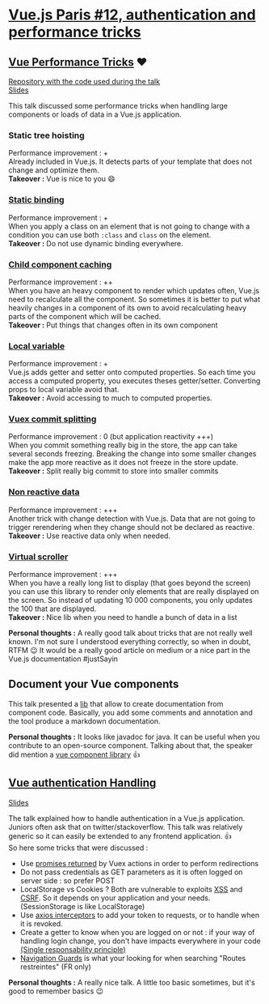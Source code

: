 # [Vue.js Paris #12, authentication and performance tricks](https://www.meetup.com/Vuejs-Paris/events/246008992/)

## [Vue Performance Tricks](http://slides.com/akryum/vue-performance-tricks#/) :heart:
[Repository with the code used during the talk](https://github.com/Akryum/vue-perf-tests)  
[Slides](http://slides.com/akryum/vue-performance-tricks#/)

This talk discussed some performance tricks when handling large components or loads of data in a Vue.js application.

### Static tree hoisting

Performance improvement : +  
Already included in Vue.js. It detects parts of your template that does not change and optimize them.  
**Takeover :** Vue is nice to you :smile: 

### [Static binding](https://github.com/Akryum/vue-perf-tests/blob/master/src/components/StaticBindingWith.vue)

Performance improvement : +  
When you apply a class on an element that is not going to change with a condition you can use both `:class` and `class` 
on the element.  
**Takeover :** Do not use dynamic binding everywhere. 

### [Child component caching](https://github.com/Akryum/vue-perf-tests/blob/master/src/components/ChildWith.vue)

Performance improvement : ++  
When you have an heavy component to render which updates often, Vue.js need to recalculate all the component. So sometimes
it is better to put what heavily changes in a component of its own to avoid recalculating heavy parts of the component
which will be cached.  
**Takeover :** Put things that changes often in its own component

### [Local variable](https://github.com/Akryum/vue-perf-tests/blob/master/src/components/LocalVarWith.vue)

Performance improvement : +  
Vue.js adds getter and setter onto computed properties. So each time you access a computed property, you executes theses
getter/setter. Converting props to local variable avoid that.  
**Takeover :** Avoid accessing to much to computed properties.

### [Vuex commit splitting](https://github.com/Akryum/vue-perf-tests/blob/83708cf93733bb220f5f5f03f4beb3ce81db237d/src/store.js#L63-L70)

Performance improvement : 0 (but application reactivity +++)  
When you commit something really big in the store, the app can take several seconds freezing. Breaking the change into
some smaller changes make the app more reactive as it does not freeze in the store update.  
**Takeover :** Split really big commit to store into smaller commits

### [Non reactive data](https://github.com/Akryum/vue-perf-tests/blob/83708cf93733bb220f5f5f03f4beb3ce81db237d/src/store.js#L10-L17)

Performance improvement : +++  
Another trick with change detection with Vue.js. Data that are not going to trigger rerendering when they change should 
not be declared as reactive.  
**Takeover :** Use reactive data only when needed.

### [Virtual scroller](https://github.com/Akryum/vue-virtual-scroller)

Performance improvement : +++  
When you have a really long list to display (that goes beyond the screen) you can use this library to render only elements
that are really displayed on the screen. So instead of updating 10 000 components, you only updates the 100 that are 
displayed.  
**Takeover :** Nice lib when you need to handle a bunch of data in a list

**Personal thoughts :**
A really good talk about tricks that are not really well known. I'm not sure I understood everything correctly, so when
in doubt, RTFM :wink:
It would be a really good article on medium or a nice part in the Vue.js documentation #justSayin

## Document your Vue components

This talk presented a [lib](https://github.com/vuedoc/md) that allow to create documentation from component code.
Basically, you add some comments and annotation and the tool produce a markdown documentation.

**Personal thoughts :**
It looks like javadoc for java. It can be useful when you contribute to an open-source component.
Talking about that, the speaker did mention a [vue component library](https://vuecomponents.com/) :+1:

## [Vue authentication Handling](https://blog.sqreen.io/authentication-best-practices-vue/)
[Slides](https://blog.sqreen.io/authentication-best-practices-vue/)

The talk explained how to handle authentication in a Vue.js application. Juniors often ask that on twitter/stackoverflow. 
This talk was relatively generic so it can easily be extended to any frontend application. :+1:  
So here some tricks that were discussed :
- Use [promises returned](https://vuex.vuejs.org/en/actions.html) by Vuex actions in order to perform redirections
- Do not pass credentials as GET parameters as it is often logged on server side : so prefer POST
- LocalStorage vs Cookies ? Both are vulnerable to exploits [XSS](https://www.owasp.org/index.php/Cross-site_Scripting_(XSS)) 
and [CSRF](https://www.owasp.org/index.php/Cross-Site_Request_Forgery_(CSRF)). So it depends on your application and 
your needs. (SessionStorage is like LocalStorage)
- Use [axios interceptors](https://github.com/axios/axios#interceptors) to add your token to requests, or to handle when 
it is revoked.
- Create a getter to know when you are logged on or not : if your way of handling login change, you don't have impacts
everywhere in your code [(Single responsability principle)](https://en.wikipedia.org/wiki/Single_responsibility_principle)
- [Navigation Guards](https://router.vuejs.org/en/advanced/navigation-guards.html) is what your looking for when searching
"Routes restreintes" (FR only)

**Personal thoughts :**
A really nice talk. A little too basic sometimes, but it's good to remember basics :wink:
